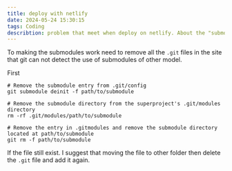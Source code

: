 ```yaml
---
title: deploy with netlify
date: 2024-05-24 15:30:15
tags: Coding
describtion: problem that meet when deploy on netlify. About the "submodules"
---
```


To making the submodules work need to remove all the `.git` files in the site that git can not detect the use of submodules of other model.


First
```
# Remove the submodule entry from .git/config
git submodule deinit -f path/to/submodule

# Remove the submodule directory from the superproject's .git/modules directory
rm -rf .git/modules/path/to/submodule

# Remove the entry in .gitmodules and remove the submodule directory located at path/to/submodule
git rm -f path/to/submodule
```

If the file still exist. I suggest that moving the file to other folder then delete the `.git` file and add it again.
